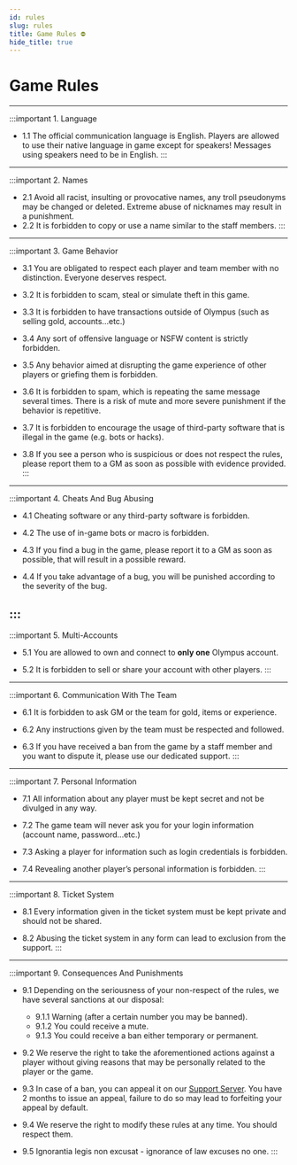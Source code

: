 ```yaml
---
id: rules
slug: rules
title: Game Rules ⛔
hide_title: true
---
```


# Game Rules

---
:::important  1. Language
- 1.1 The official communication language is English. Players are allowed to use their native language in game except for speakers! Messages using speakers need to be in English.
:::
---
:::important  2. Names
- 2.1 Avoid all racist, insulting or provocative names, any troll pseudonyms may be changed or deleted. Extreme abuse of nicknames may result in a punishment. 
- 2.2 It is forbidden to copy or use a name similar to the staff members. 
:::
---
:::important  3.  Game Behavior
- 3.1 You are obligated to respect each player and team member with no distinction. Everyone deserves respect.

- 3.2 It is forbidden to scam, steal or simulate theft in this game.

- 3.3 It is forbidden to have transactions outside of Olympus (such as selling gold, accounts...etc.) 

- 3.4 Any sort of offensive language or NSFW content is strictly forbidden. 

- 3.5 Any behavior aimed at disrupting the game experience of other players or griefing them is forbidden.

- 3.6 It is forbidden to spam, which is repeating the same message several times. There is a risk of mute and more severe punishment if the behavior is repetitive. 

- 3.7 It is forbidden to encourage the usage of third-party software that is illegal in the game (e.g. bots or hacks). 

- 3.8 If you see a person who is suspicious or does not respect the rules, please report them to a GM as soon as possible with evidence provided. 
:::
---
:::important  4.  Cheats And Bug Abusing

- 4.1 Cheating software or any third-party software is forbidden.

- 4.2 The use of in-game bots or macro is forbidden. 

- 4.3 If you find a bug in the game, please report it to a GM as soon as possible, that will result in a possible reward.

- 4.4 If you take advantage of a bug, you will be punished according to the severity of the bug. 


:::
---
:::important  5. Multi-Accounts

- 5.1 You are allowed to own and connect to **only one** Olympus account.

- 5.2 It is forbidden to sell or share your account with other players. 
::: 
---
:::important  6. Communication With The Team
- 6.1 It is forbidden to ask GM or the team for gold, items or experience. 

- 6.2 Any instructions given by the team must be respected and followed. 

- 6.3 If you have received a ban from the game by a staff member and you want to dispute it, please use our dedicated support. 
:::
---
:::important  7. Personal Information
- 7.1 All information about any player must be kept secret and not be divulged in any way. 

- 7.2 The game team will never ask you for your login information (account name, password...etc.) 

- 7.3 Asking a player for information such as login credentials is forbidden.  

- 7.4 Revealing another player’s personal information is forbidden. 
:::
---
:::important  8. Ticket System
- 8.1 Every information given in the ticket system must be kept private and should not be shared.

- 8.2 Abusing the ticket system in any form can lead to exclusion from the support.
::: 
---
:::important  9. Consequences And Punishments
- 9.1 Depending on the seriousness of your non-respect of the rules, we have several sanctions at our disposal:  
    - 9.1.1 Warning (after a certain number you may be banned). 
    - 9.1.2 You could receive a mute. 
    - 9.1.3 You could receive a ban either temporary or permanent. 

- 9.2 We reserve the right to take the aforementioned actions against a player without giving reasons that may be personally related to the player or the game. 

- 9.3 In case of a ban, you can appeal it on our [Support Server](https://discord.gg/U3pMwCg59Q). You have 2 months to issue an appeal, failure to do so may lead to forfeiting your appeal by default.

- 9.4 We reserve the right to modify these rules at any time. You should respect them. 

- 9.5 Ignorantia legis non excusat - ignorance of law excuses no one. 
:::